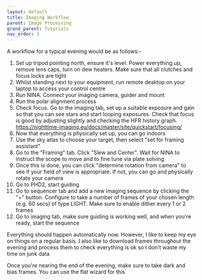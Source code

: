 ```yaml
---
layout: default
title: Imaging Workflow
parent: Image Processing
grand_parent: Tutorials
nav_order: 1
---
```

A workflow for a typical evening would be as follows:-

1. Set up tripod pointing north, ensure it's level. Power everything up, remove lens caps, turn on dew heaters. Make sure that all clutches and focus locks are tight
2. Whilst standing next to your equipment, run remote desktop on your laptop to access your control centre
3. Run NINA. Connect your imaging camera, guider and mount
4. Run the polar alignment process
5. Check focus. Go to the imaging tab, set up a suitable exposure and gain so that you can see stars and start looping exposures. Check that focus is good by adjusting slightly and checking the HFR history graph. <https://nighttime-imaging.eu/docs/master/site/quickstart/focusing/>
6. Now that everything is physically set up, you can go indoors
7. Use the sky atlas to choose your target, then select "set for framing assistant"
8. Go to the "Framing" tab. Click "Slew and Center". Wait for NINA to instruct the scope to move and to fine tune via plate solving
9. Once this is done, you can click "determine rotation from camera" to see if your field of view is appropriate. If not, you can go and physically rotate your camera
10. Go to PHD2, start guiding
11. Go to sequencer tab and add a new imaging sequence by clicking the "+" button. Configure to take a number of frames of your chosen length (e.g. 60 secs) of type LIGHT. Make sure to enable dither every 1 or 2 frames
12. Go to imaging tab, make sure guiding is working well, and when you're ready, start the sequence

Everything should happen automatically now. However, I like to keep my eye on things on a regular basis. I also like to download frames throughout the evening and process them to check everything is ok so I don't waste my time on junk data

Once you're nearing the end of the evening, make sure to take dark and bias frames. You can use the flat wizard for this

